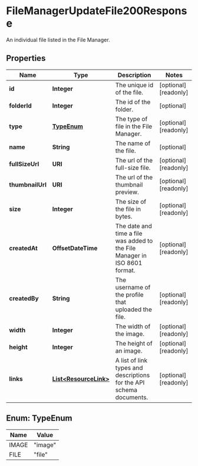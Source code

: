 

# FileManagerUpdateFile200Response

An individual file listed in the File Manager.

## Properties

| Name | Type | Description | Notes |
|------------ | ------------- | ------------- | -------------|
|**id** | **Integer** | The unique id of the file. |  [optional] [readonly] |
|**folderId** | **Integer** | The id of the folder. |  [optional] |
|**type** | [**TypeEnum**](#TypeEnum) | The type of file in the File Manager. |  [optional] [readonly] |
|**name** | **String** | The name of the file. |  [optional] |
|**fullSizeUrl** | **URI** | The url of the full-size file. |  [optional] [readonly] |
|**thumbnailUrl** | **URI** | The url of the thumbnail preview. |  [optional] [readonly] |
|**size** | **Integer** | The size of the file in bytes. |  [optional] [readonly] |
|**createdAt** | **OffsetDateTime** | The date and time a file was added to the File Manager in ISO 8601 format. |  [optional] [readonly] |
|**createdBy** | **String** | The username of the profile that uploaded the file. |  [optional] [readonly] |
|**width** | **Integer** | The width of the image. |  [optional] [readonly] |
|**height** | **Integer** | The height of an image. |  [optional] [readonly] |
|**links** | [**List&lt;ResourceLink&gt;**](ResourceLink.md) | A list of link types and descriptions for the API schema documents. |  [optional] [readonly] |



## Enum: TypeEnum

| Name | Value |
|---- | -----|
| IMAGE | &quot;image&quot; |
| FILE | &quot;file&quot; |



